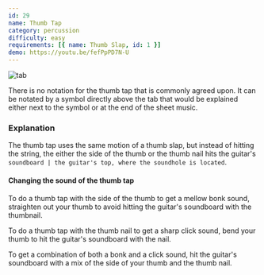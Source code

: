 ```yaml
---
id: 29
name: Thumb Tap
category: percussion
difficulty: easy
requirements: [{ name: Thumb Slap, id: 1 }]
demo: https://youtu.be/fefPpPD7N-U
---
```


![tab](/img/t/thumb-tap.jpg)

There is no notation for the thumb tap that is commonly agreed upon. It can be notated by a symbol directly above the tab that would be explained either next to the symbol or at the end of the sheet music.

### Explanation

The thumb tap uses the same motion of a thumb slap, but instead of hitting the string, the either the side of the thumb or the thumb nail hits the guitar's `soundboard | the guitar's top, where the soundhole is located`.

#### Changing the sound of the thumb tap

To do a thumb tap with the side of the thumb to get a mellow bonk sound, straighten out your thumb to avoid hitting the guitar's soundboard with the thumbnail.

To do a thumb tap with the thumb nail to get a sharp click sound, bend your thumb to hit the guitar's soundboard with the nail.

To get a combination of both a bonk and a click sound, hit the guitar's soundboard with a mix of the side of your thumb and the thumb nail.
